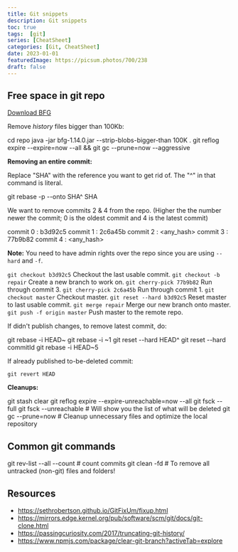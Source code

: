 ```yaml
---
title: Git snippets
description: Git snippets
toc: true
tags:  [git]
series: [CheatSheet]
categories: [Git, CheatSheet]
date: 2023-01-01
featuredImage: https://picsum.photos/700/238
draft: false
---
```


## Free space in git repo

[Download BFG](https://rtyley.github.io/bfg-repo-cleaner/)

Remove *history* files bigger than 100Kb:

  cd repo
  java -jar bfg-1.14.0.jar --strip-blobs-bigger-than 100K .
  git reflog expire --expire=now --all && git gc --prune=now --aggressive

**Removing an entire commit:**

Replace "SHA" with the reference you want to get rid of. The "^" in that command is literal.

  git rebase -p --onto SHA^ SHA

We want to remove commits 2 & 4 from the repo. (Higher the the number newer the commit; 0 is the oldest commit and 4 is the latest commit)

  commit 0 : b3d92c5
  commit 1 : 2c6a45b
  commit 2 : <any_hash>
  commit 3 : 77b9b82
  commit 4 : <any_hash>

**Note:** You need to have admin rights over the repo since you are using `--hard` and `-f`.

`git checkout b3d92c5` Checkout the last usable commit.
`git checkout -b repair` Create a new branch to work on.
`git cherry-pick 77b9b82` Run through commit 3.
`git cherry-pick 2c6a45b` Run through commit 1.
`git checkout master` Checkout master.
`git reset --hard b3d92c5` Reset master to last usable commit.
`git merge repair` Merge our new branch onto master.
`git push -f origin master` Push master to the remote repo.


If didn't publish changes, to remove latest commit, do:

  git rebase -i HEAD~<number of commits to go back>
  git rebase -i <CommitId>~1
  git reset --hard HEAD^
  git reset --hard commitId
  git rebase -i HEAD~5

If already published to-be-deleted commit:

`git revert HEAD`

**Cleanups:**

  git stash clear
  git reflog expire --expire-unreachable=now --all
  git fsck --full
  git fsck --unreachable		# Will show you the list of what will be deleted
  git gc --prune=now			# Cleanup unnecessary files and optimize the local repository

## Common git commands

  git rev-list --all --count # count commits
  git clean -fd # To remove all untracked (non-git) files and folders!

## Resources

- https://sethrobertson.github.io/GitFixUm/fixup.html
- https://mirrors.edge.kernel.org/pub/software/scm/git/docs/git-clone.html
- https://passingcuriosity.com/2017/truncating-git-history/
- https://www.npmjs.com/package/clear-git-branch?activeTab=explore